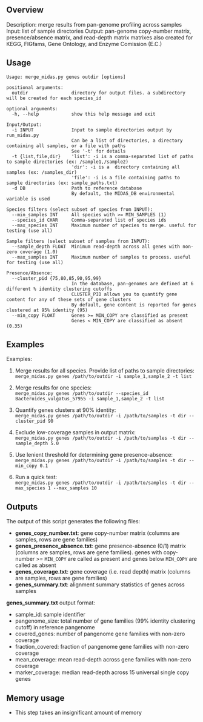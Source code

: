 ## Overview
Description: merge results from pan-genome profiling across samples
Input: list of sample directories
Output: pan-genome copy-number matrix, presence/absence matrix, and read-depth matrix
        matrixes also created for KEGG, FIGfams, Gene Ontology, and Enzyme Comission (E.C.)

## Usage
```
Usage: merge_midas.py genes outdir [options]

positional arguments:
  outdir                directory for output files. a subdirectory will be created for each species_id

optional arguments:
  -h, --help            show this help message and exit

Input/Output:
  -i INPUT              Input to sample directories output by run_midas.py
                        Can be a list of directories, a directory containing all samples, or a file with paths
                        See '-t' for details
  -t {list,file,dir}    'list': -i is a comma-separated list of paths to sample directories (ex: /sample1,/sample2)
                        'dir': -i is a  directory containing all samples (ex: /samples_dir)
                        'file': -i is a file containing paths to sample directories (ex: sample_paths.txt)
  -d DB                 Path to reference database
                        By default, the MIDAS_DB environmental variable is used

Species filters (select subset of species from INPUT):
  --min_samples INT     All species with >= MIN_SAMPLES (1)
  --species_id CHAR     Comma-separated list of species ids
  --max_species INT     Maximum number of species to merge. useful for testing (use all)

Sample filters (select subset of samples from INPUT):
  --sample_depth FLOAT  Minimum read-depth across all genes with non-zero coverage (1.0)
  --max_samples INT     Maximum number of samples to process. useful for testing (use all)

Presence/Absence:
  --cluster_pid {75,80,85,90,95,99}
                        In the database, pan-genomes are defined at 6 different % identity clustering cutoffs
                        CLUSTER_PID allows you to quantify gene content for any of these sets of gene clusters
                        By default, gene content is reported for genes clustered at 95% identity (95)
  --min_copy FLOAT      Genes >= MIN_COPY are classified as present
                        Genes < MIN_COPY are classified as absent (0.35)
```

## Examples

Examples:
1) Merge results for all species. Provide list of paths to sample directories:  
`merge_midas.py genes /path/to/outdir -i sample_1,sample_2 -t list`

2) Merge results for one species:  
`merge_midas.py genes /path/to/outdir --species_id Bacteroides_vulgatus_57955 -i sample_1,sample_2 -t list`

3) Quantify genes clusters at 90% identity:  
`merge_midas.py genes /path/to/outdir -i /path/to/samples -t dir --cluster_pid 90`

4) Exclude low-coverage samples in output matrix:  
`merge_midas.py genes /path/to/outdir -i /path/to/samples -t dir --sample_depth 5.0`

5) Use lenient threshold for determining gene presence-absence:  
`merge_midas.py genes /path/to/outdir -i /path/to/samples -t dir --min_copy 0.1`

6) Run a quick test:  
`merge_midas.py genes /path/to/outdir -i /path/to/samples -t dir --max_species 1 --max_samples 10`


## Outputs
The output of this script generates the following files: 

* **genes_copy_number.txt**: gene copy-number matrix (columns are samples, rows are gene families)
* **genes_presence_absence.txt**: gene presence-absence (0/1) matrix (columns are samples, rows are gene families). genes with copy-number >= `MIN_COPY` are called as present and genes below `MIN_COPY` are called as absent
* **genes_coverage.txt**: gene coverage (i.e. read depth) matrix (columns are samples, rows are gene families)
* **genes_summary.txt**: alignment summary statistics of genes across samples

**genes_summary.txt** output format:

* sample_id: sample identifier      
* pangenome_size: total number of gene families (99% identity clustering cutoff) in reference pangenome 
* covered_genes: number of pangenome gene families with non-zero coverage   
* fraction_covered: fraction of pangenome gene families with non-zero coverage           
* mean_coverage: mean read-depth across gene families with non-zero coverage
* marker_coverage: median read-depth across 15 universal single copy genes

## Memory usage  
* This step takes an insignificant amount of memory


